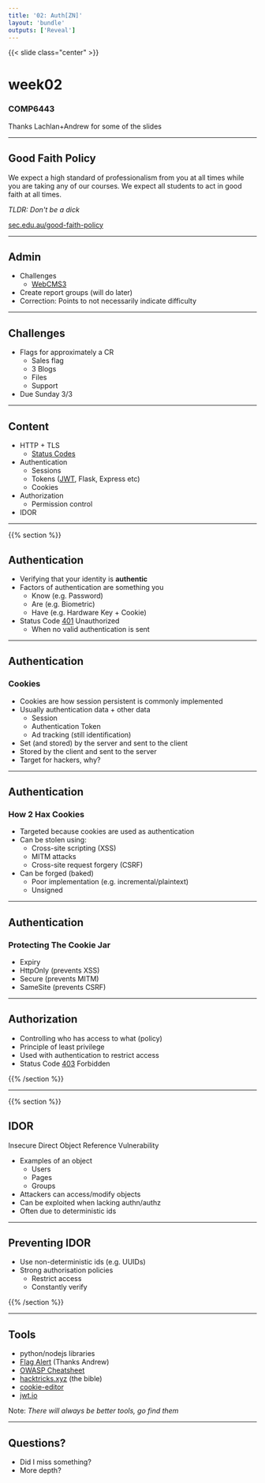 ```yaml
---
title: '02: Auth[ZN]'
layout: 'bundle'
outputs: ['Reveal']
---
```


{{< slide class="center" >}}

# week02

### COMP6443

Thanks Lachlan+Andrew for some of the slides

---

## Good Faith Policy

We expect a high standard of professionalism from you at all times while you are taking any of our courses. We expect all students to act in good faith at all times.

_TLDR: Don't be a dick_

[sec.edu.au/good-faith-policy](https://sec.edu.au/good-faith-policy)

---

## Admin

-   Challenges
    -   [WebCMS3](https://webcms3.cse.unsw.edu.au/COMP6443/24T1/resources/95202)
-   Create report groups (will do later)
-   Correction: Points to not necessarily indicate difficulty

---

## Challenges

-   Flags for approximately a CR
    -   Sales flag
    -   3 Blogs
    -   Files
    -   Support
-   Due Sunday 3/3

---

## Content

-   HTTP + TLS
    -   [Status Codes](https://http.cat/)
-   Authentication
    -   Sessions
    -   Tokens ([JWT](https://jwt.io/), Flask, Express etc)
    -   Cookies
-   Authorization
    -   Permission control
-   IDOR

---

{{% section %}}

## Authentication

-   Verifying that your identity is **authentic**
-   Factors of authentication are something you
    -   Know (e.g. Password)
    -   Are (e.g. Biometric)
    -   Have (e.g. Hardware Key + Cookie)
-   Status Code [401](https://developer.mozilla.org/en-US/docs/Web/HTTP/Status/401) Unauthorized
    -   When no valid authentication is sent

---

## Authentication

### Cookies

-   Cookies are how session persistent is commonly implemented
-   Usually authentication data + other data
    -   Session
    -   Authentication Token
    -   Ad tracking (still identification)
-   Set (and stored) by the server and sent to the client
-   Stored by the client and sent to the server
-   Target for hackers, why?

---

## Authentication

### How 2 Hax Cookies

-   Targeted because cookies are used as authentication
-   Can be stolen using:
    -   Cross-site scripting (XSS)
    -   MITM attacks
    -   Cross-site request forgery (CSRF)
-   Can be forged (baked)
    -   Poor implementation (e.g. incremental/plaintext)
    -   Unsigned

---

## Authentication

### Protecting The Cookie Jar

-   Expiry
-   HttpOnly (prevents XSS)
-   Secure (prevents MITM)
-   SameSite (prevents CSRF)

---

## Authorization

-   Controlling who has access to what (policy)
-   Principle of least privilege
-   Used with authentication to restrict access
-   Status Code [403](https://developer.mozilla.org/en-US/docs/Web/HTTP/Status/403) Forbidden

{{% /section %}}

---

{{% section %}}

## IDOR

Insecure Direct Object Reference Vulnerability

-   Examples of an object
    -   Users
    -   Pages
    -   Groups
-   Attackers can access/modify objects
-   Can be exploited when lacking authn/authz
-   Often due to deterministic ids

---

## Preventing IDOR

-   Use non-deterministic ids (e.g. UUIDs)
-   Strong authorisation policies
    -   Restrict access
    -   Constantly verify

{{% /section %}}

---

## Tools

-   python/nodejs libraries
-   [Flag Alert](https://featherbear.cc/UNSW-COMP6443/post/tools/flag_alert/) (Thanks Andrew)
-   [OWASP Cheatsheet](https://cheatsheetseries.owasp.org/index.html)
-   [hacktricks.xyz](https://book.hacktricks.xyz) (the bible)
-   [cookie-editor](https://cookie-editor.com/)
-   [jwt.io](https://jwt.io/)

Note: _There will always be better tools, go find them_

---

## Questions?

-   Did I miss something?
-   More depth?
